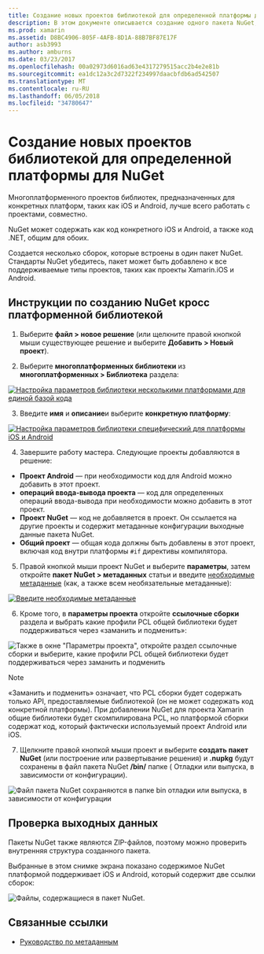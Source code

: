 ```yaml
---
title: Создание новых проектов библиотекой для определенной платформы для NuGet
description: В этом документе описывается создание одного пакета NuGet, который содержит код платформы для нескольких платформ.
ms.prod: xamarin
ms.assetid: D8BC4906-805F-4AFB-8D1A-88B7BF87E17F
author: asb3993
ms.author: amburns
ms.date: 03/23/2017
ms.openlocfilehash: 00a02973d6016ad63e4317279515acc2b4e2e81b
ms.sourcegitcommit: ea1dc12a3c2d7322f234997daacbfdb6ad542507
ms.translationtype: MT
ms.contentlocale: ru-RU
ms.lasthandoff: 06/05/2018
ms.locfileid: "34780647"
---
```

# <a name="creating-new-platform-specific-library-projects-for-nuget"></a>Создание новых проектов библиотекой для определенной платформы для NuGet

Многоплатформенного проектов библиотек, предназначенных для конкретных платформ, таких как iOS и Android, лучше всего работать с проектами, совместно.

NuGet может содержать как код конкретного iOS и Android, а также код .NET, общим для обоих.

Создается несколько сборок, которые встроены в один пакет NuGet. Стандарты NuGet убедитесь, пакет может быть добавлено к все поддерживаемые типы проектов, таких как проекты Xamarin.iOS и Android.

## <a name="steps-to-create-a-cross-platform-library-nuget"></a>Инструкции по созданию NuGet кросс платформенной библиотекой

1. Выберите **файл > новое решение** (или щелкните правой кнопкой мыши существующее решение и выберите **Добавить > Новый проект**).

2. Выберите **многоплатформенных библиотеки** из **многоплатформенных > Библиотека** раздела:

  [![](platform-specific-images/mulitplatform-library-sml.png "Настройка параметров библиотеки несколькими платформами для единой базой кода")](platform-specific-images/multiplatform-library.png#lightbox)

3. Введите **имя** и **описание**и выберите **конкретную платформу**:

  [![](platform-specific-images/specific-configure-sml.png "Настройка параметров библиотеки специфический для платформы iOS и Android")](platform-specific-images/specific-configure.png#lightbox)

4. Завершите работу мастера. Следующие проекты добавляются в решение:

  - **Проект Android** — при необходимости код для Android можно добавить в этот проект.
  - **операций ввода-вывода проекта** — код для определенных операций ввода-вывода при необходимости можно добавить в этот проект.
  - **Проект NuGet** — код не добавляется в проект. Он ссылается на другие проекты и содержит метаданные конфигурации выходные данные пакета NuGet.
  - **Общий проект** — общая кода должны быть добавлены в этот проект, включая код внутри платформы `#if` директивы компилятора.

5. Правой кнопкой мыши проект NuGet и выберите **параметры**, затем откройте **пакет NuGet > метаданных** статьи и введите [необходимые метаданные](~/cross-platform/app-fundamentals/nuget-multiplatform-libraries/metadata.md) (как, а также всем необязательные метаданные):

  [![](platform-specific-images/specific-metadata-sml.png "Введите необходимые метаданные")](platform-specific-images/specific-metadata.png#lightbox)

6. Кроме того, в **параметры проекта** откройте **ссылочные сборки** раздела и выбрать какие профили PCL общей библиотеки будет поддерживаться через «заманить и подменить»:

  ![](platform-specific-images/specific-reference-assemblies.png "Также в окне \"Параметры проекта\", откройте раздел ссылочные сборки и выберите, какие профили PCL общей библиотеки будет поддерживаться через заманить и подменить")

  > [!NOTE]
> «Заманить и подменить» означает, что PCL сборки будет содержать только API, предоставляемые библиотекой (он не может содержать код конкретной платформы). При добавлении NuGet для проекта Xamarin общие библиотеки будет скомпилирована PCL, но платформой сборки содержат код, который фактически используемый проект Android или iOS.

7. Щелкните правой кнопкой мыши проект и выберите **создать пакет NuGet** (или построение или развертывание решения) и **.nupkg** будут сохранены в файл пакета NuGet **/bin/** папке ( Отладки или выпуска, в зависимости от конфигурации).

  ![](platform-specific-images/create-nuget-package.png "Файл пакета NuGet сохраняются в папке bin отладки или выпуска, в зависимости от конфигурации")


## <a name="verifying-the-output"></a>Проверка выходных данных

Пакеты NuGet также являются ZIP-файлов, поэтому можно проверить внутренняя структура созданного пакета.

Выбранные в этом снимке экрана показано содержимое NuGet платформой поддерживает iOS и Android, который содержит две ссылки сборок:

![](platform-specific-images/nuget-output.png "Файлы, содержащиеся в пакет NuGet.")


## <a name="related-links"></a>Связанные ссылки

- [Руководство по метаданным](~/cross-platform/app-fundamentals/nuget-multiplatform-libraries/metadata.md)
